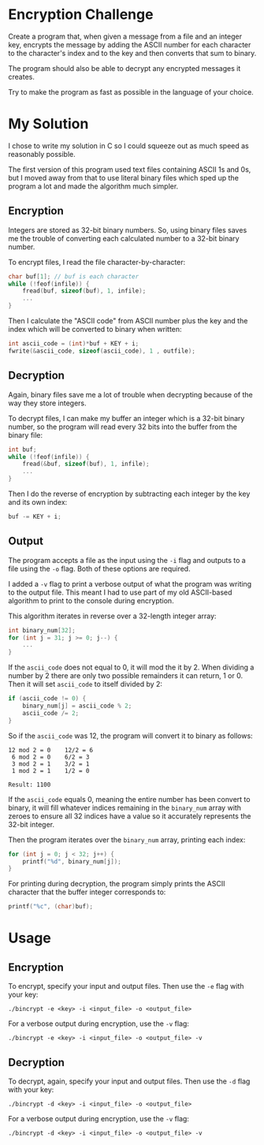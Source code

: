 # Encryption Challenge

Create a program that, when given a message from a file and an integer key, encrypts the message by adding the ASCII number for each character to the character's index and to the key and then converts that sum to binary.

The program should also be able to decrypt any encrypted messages it creates.

Try to make the program as fast as possible in the language of your choice.

# My Solution

I chose to write my solution in C so I could squeeze out as much speed as reasonably possible.

The first version of this program used text files containing ASCII 1s and 0s, but I moved away from that to use literal binary files which sped up the program a lot and made the algorithm much simpler.

## Encryption

Integers are stored as 32-bit binary numbers. So, using binary files saves me the trouble of converting each calculated number to a 32-bit binary number.

To encrypt files, I read the file character-by-character:

```c
char buf[1]; // buf is each character
while (!feof(infile)) {
    fread(buf, sizeof(buf), 1, infile);
    ...
}
```

Then I calculate the "ASCII code" from ASCII number plus the key and the index which will be converted to binary when written:

```c
int ascii_code = (int)*buf + KEY + i;
fwrite(&ascii_code, sizeof(ascii_code), 1 , outfile);
```

## Decryption

Again, binary files save me a lot of trouble when decrypting because of the way they store integers.

To decrypt files, I can make my buffer an integer which is a 32-bit binary number, so the program will read every 32 bits into the buffer from the binary file: 

```c
int buf;
while (!feof(infile)) {
    fread(&buf, sizeof(buf), 1, infile);
    ...
}
```

Then I do the reverse of encryption by subtracting each integer by the key and its own index:

```c
buf -= KEY + i;
```

## Output

The program accepts a file as the input using the `-i` flag and outputs to a file using the `-o` flag. Both of these options are required.

I added a `-v` flag to print a verbose output of what the program was writing to the output file. This meant I had to use part of my old ASCII-based algorithm to print to the console during encryption. 

This algorithm iterates in reverse over a 32-length integer array:

```c
int binary_num[32];
for (int j = 31; j >= 0; j--) {
    ...
}
```

If the `ascii_code` does not equal to 0, it will mod the it by 2. When dividing a number by 2 there are only two possible remainders it can return, 1 or 0. Then it will set `ascii_code` to itself divided by 2:

```c
if (ascii_code != 0) {
    binary_num[j] = ascii_code % 2;
    ascii_code /= 2;
}
```

So if the `ascii_code` was 12, the program will convert it to binary as follows:

```
12 mod 2 = 0    12/2 = 6
 6 mod 2 = 0    6/2 = 3
 3 mod 2 = 1    3/2 = 1
 1 mod 2 = 1    1/2 = 0

Result: 1100
```

If the `ascii_code` equals 0, meaning the entire number has been convert to binary, it will fill whatever indices remaining in the `binary_num` array with zeroes to ensure all 32 indices have a value so it accurately represents the 32-bit integer. 

Then the program iterates over the `binary_num` array, printing each index:

```c
for (int j = 0; j < 32; j++) {
    printf("%d", binary_num[j]);
}
```

For printing during decryption, the program simply prints the ASCII character that the buffer integer corresponds to:

```c
printf("%c", (char)buf);
```

# Usage

## Encryption

To encrypt, specify your input and output files. Then use the `-e` flag with your key:

```
./bincrypt -e <key> -i <input_file> -o <output_file>
```

For a verbose output during encryption, use the `-v` flag:

```
./bincrypt -e <key> -i <input_file> -o <output_file> -v
```

## Decryption

To decrypt, again, specify your input and output files. Then use the `-d` flag with your key:

```
./bincrypt -d <key> -i <input_file> -o <output_file>
```

For a verbose output during encryption, use the `-v` flag:

```
./bincrypt -d <key> -i <input_file> -o <output_file> -v
```
